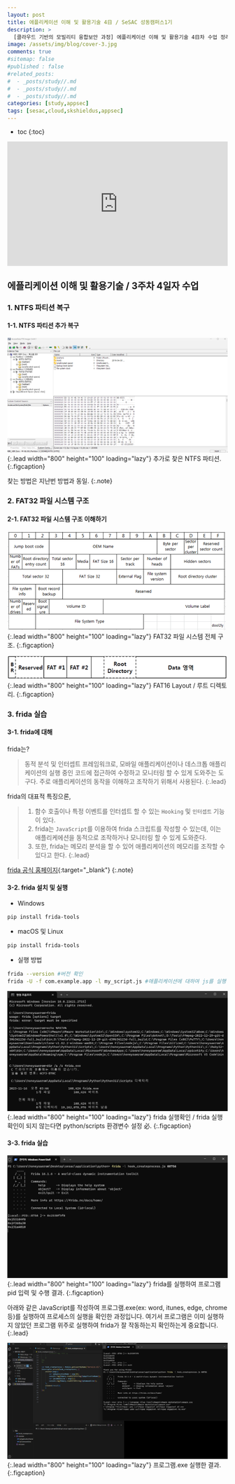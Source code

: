 ```yaml
---
layout: post
title: 에플리케이션 이해 및 활용기술 4日 / SeSAC 성동캠퍼스1기
description: >
  [클라우드 기반의 모빌리티 융합보안 과정] 에플리케이션 이해 및 활용기술 4日차 수업 정리한 내용입니다. 지난 시간에 배운 NTFS와 FAT32 파티션 복구에 대해 다시 복습하고, FAT32의 파일시스템 구조에 대해 알아보겠습니다. 마지막으로 frida를 사용해보도록 하겠습니다.
image: /assets/img/blog/cover-3.jpg
comments: true
#sitemap: false
#published : false
#related_posts:
#  - _posts/study//.md
#  - _posts/study//.md
#  - _posts/study//.md
categories: [study,appsec]
tags: [sesac,cloud,skshieldus,appsec]
---
```

* toc
{:toc}

<style>.embed-container { position: relative; padding-bottom: 56.25%; height: 0; overflow: hidden; max-width: 100%; } .embed-container iframe, .embed-container object, .embed-container embed { position: absolute; top: 0; left: 0; width: 100%; height: 100%; }</style><div class='embed-container'><iframe src='https://www.youtube.com/embed/TvZpn322LxE' frameborder='0' allowfullscreen></iframe></div>

## 에플리케이션 이해 및 활용기술 / 3주차 4일자 수업

### 1. NTFS 파티션 복구

#### 1-1. NTFS 파티션 추가 복구

![appsec-day4-1.png](/assets/img/docs/appsec/NTFS-FAT32/1.png){:.lead width="800" height="100" loading="lazy"}
추가로 찾은 NTFS 파티션.
{:.figcaption}

찾는 방법은 지난번 방법과 동일.
{:.note}

### 2. FAT32 파일 시스템 구조

#### 2-1. FAT32 파일 시스템 구조 이해하기

![appsec-8.png](/assets/img/docs/appsec/appsec-8.png){:.lead width="800" height="100" loading="lazy"}
FAT32 파일 시스템 전체 구조.
{:.figcaption}

![appsec-9.png](/assets/img/docs/appsec/appsec-9.png){:.lead width="800" height="100" loading="lazy"}
FAT16 Layout / 루트 디렉토리.
{:.figcaption}

### 3. frida 실습

#### 3-1. frida에 대해

frida는?
> 동적 분석 및 인터셉트 프레임워크로, 모바일 애플리케이션이나 데스크톱 애플리케이션의 실행 중인 코드에 접근하여 수정하고 모니터링 할 수 있게 도와주는 도구다. 주로 애플리케이션의 동작을 이해하고 조작하기 위해서 사용된다.
{:.lead}

frida의 대표적 특징으론,
> 1. 함수 호출이나 특정 이벤트를 인터셉트 할 수 있는 `Hooking` 및 `인터셉트` 기능이 있다.<br>
> 2. frida는 `JavaScript`를 이용하여 frida 스크립트를 작성할 수 있는데, 이는 애플리케에션을 동적으로 조작하거나 모니터링 할 수 있게 도와준다.<br>
> 3. 또한, frida는 메모리 분석을 할 수 있어 애플리케이션의 메모리를 조작할 수 있다고 한다. 
{:.lead}

[frida 공식 홈페이지](https://frida.re/docs/home/){:target="_blank"}
{:.note}

#### 3-2. frida 설치 및 실행

- Windows

```bash
pip install frida-tools
```

- macOS 및 Linux

```bash
pip install frida-tools
```

- 실행 방법

```bash
frida --version #버전 확인
frida -U -f com.example.app -l my_script.js #애플리케이션에 대하여 js를 실행
```
![appsec-15.png](/assets/img/docs/appsec/appsec-15.png){:.lead width="800" height="100" loading="lazy"}
frida 실행확인 / frida 실행 확인이 되지 않는다면 python/scripts 환경변수 설정 必. 
{:.figcaption}

#### 3-3. frida 실습

![appsec-16.png](/assets/img/docs/appsec/appsec-16.png){:.lead width="800" height="100" loading="lazy"}
frida를 실행하여 프로그램 pid 입력 및 수행 결과. 
{:.figcaption}

아래와 같은 JavaScript를 작성하여 프로그램.exe(ex: word, itunes, edge, chrome 등)를 실행하여 프로세스의 실행을 확인한 과정입니다. 여기서 프로그램은 이미 실행하지 않았던 프로그램 위주로 실행하여 frida가 잘 작동하는지 확인하는게 중요합니다.
{:.lead}

![appsec-17.png](/assets/img/docs/appsec/appsec-17.png){:.lead width="800" height="100" loading="lazy"}
프로그램.exe 실행한 결과.
{:.figcaption}